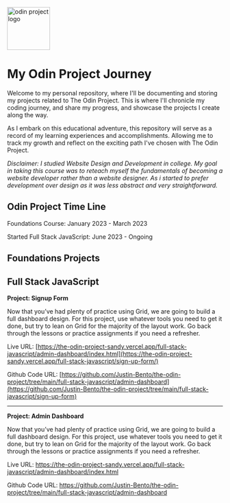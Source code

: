 <img alt="odin project logo" src="https://www.skillfinder.com.au/media/wysiwyg/the-odin-project-logo-skill-finder-partners-page.png" width="auto" height='100px' style="object-fit: fill;" />

<h1>My Odin Project Journey</h1>

<p>Welcome to my personal repository, where I'll be documenting and storing my projects related to The Odin Project. This is where I'll chronicle my coding journey, and share my progress, and showcase the projects I create along the way. </p>
<p>As I embark on this educational adventure, this repository will serve as a record of my learning experiences and accomplishments. Allowing me to track my growth and reflect on the exciting path I've chosen with The Odin Project.</p>

<em> Disclaimer: I studied Website Design and Development in college. My goal in taking this course was to reteach myself the fundamentals of becoming a website developer rather than a website designer. As i started to prefer development over design as it was less abstract and very straightforward.</em>

<h2>Odin Project Time Line</h2>
<p>Foundations Course: January 2023 - March 2023</p>
<p>Started Full Stack JavaScript: June 2023 - Ongoing</p>


## Foundations Projects

## Full Stack JavaScript

**Project: Signup Form**

Now that you’ve had plenty of practice using Grid, we are going to build a full dashboard design. For this project, use whatever tools you need to get it done, but try to lean on Grid for the majority of the layout work. Go back through the lessons or practice assignments if you need a refresher.

Live URL: [https://the-odin-project-sandy.vercel.app/full-stack-javascript/admin-dashboard/index.html](https://the-odin-project-sandy.vercel.app/full-stack-javascript/sign-up-form/)

Github Code URL: [https://github.com/Justin-Bento/the-odin-project/tree/main/full-stack-javascript/admin-dashboard](https://github.com/Justin-Bento/the-odin-project/tree/main/full-stack-javascript/sign-up-form) 

---

**Project: Admin Dashboard**

Now that you’ve had plenty of practice using Grid, we are going to build a full dashboard design. For this project, use whatever tools you need to get it done, but try to lean on Grid for the majority of the layout work. Go back through the lessons or practice assignments if you need a refresher.

Live URL: https://the-odin-project-sandy.vercel.app/full-stack-javascript/admin-dashboard/index.html

Github Code URL: https://github.com/Justin-Bento/the-odin-project/tree/main/full-stack-javascript/admin-dashboard 
